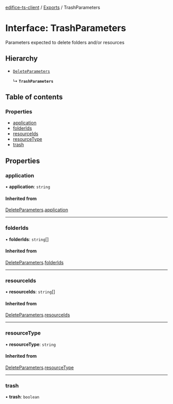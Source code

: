 [edifice-ts-client](../README.md) / [Exports](../modules.md) / TrashParameters

# Interface: TrashParameters

Parameters expected to delete folders and/or resources

## Hierarchy

- [`DeleteParameters`](DeleteParameters.md)

  ↳ **`TrashParameters`**

## Table of contents

### Properties

- [application](TrashParameters.md#application)
- [folderIds](TrashParameters.md#folderids)
- [resourceIds](TrashParameters.md#resourceids)
- [resourceType](TrashParameters.md#resourcetype)
- [trash](TrashParameters.md#trash)

## Properties

### application

• **application**: `string`

#### Inherited from

[DeleteParameters](DeleteParameters.md).[application](DeleteParameters.md#application)

___

### folderIds

• **folderIds**: `string`[]

#### Inherited from

[DeleteParameters](DeleteParameters.md).[folderIds](DeleteParameters.md#folderids)

___

### resourceIds

• **resourceIds**: `string`[]

#### Inherited from

[DeleteParameters](DeleteParameters.md).[resourceIds](DeleteParameters.md#resourceids)

___

### resourceType

• **resourceType**: `string`

#### Inherited from

[DeleteParameters](DeleteParameters.md).[resourceType](DeleteParameters.md#resourcetype)

___

### trash

• **trash**: `boolean`

